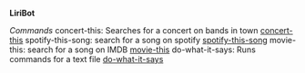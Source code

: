 **LiriBot**

*Commands*
concert-this: Searches for a concert on bands in town
[concert-this](https://saumilbapat.github.io/liri-node-app/Screenshots/concert-this.png)
spotify-this-song: search for a song on spotify
[spotify-this-song](https://saumilbapat.github.io/liri-node-app/Screenshots/spotify-this-song.png)
movie-this: search for a song on IMDB
[movie-this](https://saumilbapat.github.io/liri-node-app/Screenshots/movie-this.png)
do-what-it-says: Runs commands for a text file
[do-what-it-says](https://saumilbapat.github.io/liri-node-app/Screenshots/do-what-it-says.png)
